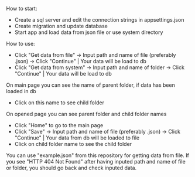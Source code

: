How to start:
  - Create a sql server and edit the connection strings in appsettings.json
  - Create migration and update database
  - Start app and load data from json file or use system directory
 
How to use:
  - Click "Get data from file" -> Input path and name of file (preferably .json) -> Click "Continue" | Your data will be load to db
  - Click "Get data from system" -> Input path and name of folder -> Click "Continue" | Your data will be load to db
  
  On main page you can see the name of parent folder, if data has been loaded in db
  - Click on this name to see child folder
  
  On opened page you can see parent folder and child folder names
  - Click "Home" to go to the main page
  - Click "Save" -> Input path and name of file (preferably .json) -> Click "Continue" | Your data from db will be loaded to file
  - Click on child folder name to see the child folder
  
  You can use "example.json" from this repository for gеtting data from file.
  If you see "HTTP 404 Not Found" after having inputed path and name of file or folder, you should go back and check inputed data.   
